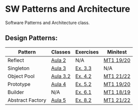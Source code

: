# SW Patterns and Architecture

Software Patterns and Architecture class.

## Design Patterns:

| Pattern          | Classes                    | Exercises                  | Minitest                         |
|------------------|----------------------------|----------------------------|----------------------------------|
| Reflect          | [Aula 2](Aulas/Aula02)     | N/A                        | [MT1 19/20](Minitests/MT1_19_20) |
| Singleton        | [Aula 3](Aulas/Aula03)     | [Ex. 3.3](Exercises/Ex3_3) | N/A                              |
| Object Pool      | [Aula 3.2](Aulas/Aula03_2) | [Ex. 4.2](Exercises/Ex4_2) | [MT1 21/22](Minitests/MT1_21_22) |
| Prototype        | [Aula 4](Aulas/Aula04)     | [Ex. 5.2](Exercises/Ex5_2) | [MT1 19/20](Minitests/MT1_19_20) |
| Builder          | N/A                        | [Ex. 6.1](Exercises/Ex6_1) | [MT1 18/19](Minitests/MT1_18_19) |
| Abstract Factory | [Aula 5](Aulas/Aula05)     | [Ex. 8.2](Exercises/Ex8_2) | [MT1 21/22](Minitests/MT1_21_22) |